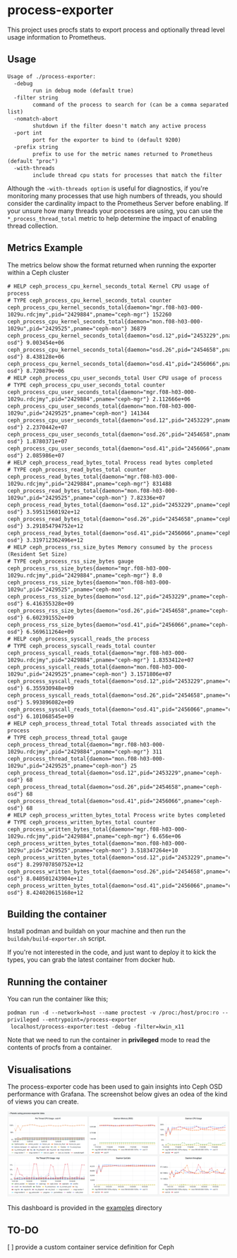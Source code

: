 # process-exporter
This project uses procfs stats to export process and optionally thread level usage information to Prometheus.

## Usage

```
Usage of ./process-exporter:
  -debug
        run in debug mode (default true)
  -filter string
        command of the process to search for (can be a comma separated list)
  -nomatch-abort
        shutdown if the filter doesn't match any active process
  -port int
        port for the exporter to bind to (default 9200)
  -prefix string
        prefix to use for the metric names returned to Prometheus (default "proc")
  -with-threads
        include thread cpu stats for processes that match the filter 
```

Although the ```-with-threads option``` is useful for diagnostics, if you're monitoring many processes that use high numbers of threads, you should consider the cardinality impact to the Prometheus Server before enabling. If your unsure how many threads your processes are using, you can use the  ```*_process_thread_total``` metric to help determine the impact of enabling thread collection.

## Metrics Example
The metrics below show the format returned when running the exporter within a Ceph cluster
```
# HELP ceph_process_cpu_kernel_seconds_total Kernel CPU usage of process          
# TYPE ceph_process_cpu_kernel_seconds_total counter                   
ceph_process_cpu_kernel_seconds_total{daemon="mgr.f08-h03-000-1029u.rdcjmy",pid="2429884",pname="ceph-mgr"} 152260
ceph_process_cpu_kernel_seconds_total{daemon="mon.f08-h03-000-1029u",pid="2429525",pname="ceph-mon"} 36879 
ceph_process_cpu_kernel_seconds_total{daemon="osd.12",pid="2453229",pname="ceph-osd"} 9.003454e+06 
ceph_process_cpu_kernel_seconds_total{daemon="osd.26",pid="2454658",pname="ceph-osd"} 8.438128e+06 
ceph_process_cpu_kernel_seconds_total{daemon="osd.41",pid="2456066",pname="ceph-osd"} 8.720879e+06 
# HELP ceph_process_cpu_user_seconds_total User CPU usage of process
# TYPE ceph_process_cpu_user_seconds_total counter
ceph_process_cpu_user_seconds_total{daemon="mgr.f08-h03-000-1029u.rdcjmy",pid="2429884",pname="ceph-mgr"} 2.112666e+06      
ceph_process_cpu_user_seconds_total{daemon="mon.f08-h03-000-1029u",pid="2429525",pname="ceph-mon"} 141344         
ceph_process_cpu_user_seconds_total{daemon="osd.12",pid="2453229",pname="ceph-osd"} 2.2370442e+07                
ceph_process_cpu_user_seconds_total{daemon="osd.26",pid="2454658",pname="ceph-osd"} 1.8780371e+07                
ceph_process_cpu_user_seconds_total{daemon="osd.41",pid="2456066",pname="ceph-osd"} 2.085986e+07                 
# HELP ceph_process_read_bytes_total Process read bytes completed
# TYPE ceph_process_read_bytes_total counter
ceph_process_read_bytes_total{daemon="mgr.f08-h03-000-1029u.rdcjmy",pid="2429884",pname="ceph-mgr"} 831488      
ceph_process_read_bytes_total{daemon="mon.f08-h03-000-1029u",pid="2429525",pname="ceph-mon"} 7.82336e+07               
ceph_process_read_bytes_total{daemon="osd.12",pid="2453229",pname="ceph-osd"} 3.59511560192e+12
ceph_process_read_bytes_total{daemon="osd.26",pid="2454658",pname="ceph-osd"} 3.291854794752e+12
ceph_process_read_bytes_total{daemon="osd.41",pid="2456066",pname="ceph-osd"} 3.319712362496e+12           
# HELP ceph_process_rss_size_bytes Memory consumed by the process (Resident Set Size)
# TYPE ceph_process_rss_size_bytes gauge
ceph_process_rss_size_bytes{daemon="mgr.f08-h03-000-1029u.rdcjmy",pid="2429884",pname="ceph-mgr"} 8.0
ceph_process_rss_size_bytes{daemon="mon.f08-h03-000-1029u",pid="2429525",pname="ceph-mon"
ceph_process_rss_size_bytes{daemon="osd.12",pid="2453229",pname="ceph-osd"} 6.416355328e+09 ceph_process_rss_size_bytes{daemon="osd.26",pid="2454658",pname="ceph-osd"} 6.602391552e+09 
ceph_process_rss_size_bytes{daemon="osd.41",pid="2456066",pname="ceph-osd"} 6.569611264e+09 
# HELP ceph_process_syscall_reads_the process
# TYPE ceph_process_syscall_reads_total counter
ceph_process_syscall_reads_total{daemon="mgr.f08-h03-000-1029u.rdcjmy",pid="2429884",pname="ceph-mgr"} 1.8353412e+07  
ceph_process_syscall_reads_total{daemon="mon.f08-h03-000-1029u",pid="2429525",pname="ceph-mon"} 3.1571806e+07  
ceph_process_syscall_reads_total{daemon="osd.12",pid="2453229",pname="ceph-osd"} 6.355930948e+09
ceph_process_syscall_reads_total{daemon="osd.26",pid="2454658",pname="ceph-osd"} 5.993896082e+09
ceph_process_syscall_reads_total{daemon="osd.41",pid="2456066",pname="ceph-osd"} 6.101068545e+09
# HELP ceph_process_thread_total Total threads associated with the process
# TYPE ceph_process_thread_total gauge
ceph_process_thread_total{daemon="mgr.f08-h03-000-1029u.rdcjmy",pid="2429884",pname="ceph-mgr"} 311
ceph_process_thread_total{daemon="mon.f08-h03-000-1029u",pid="2429525",pname="ceph-mon"} 25
ceph_process_thread_total{daemon="osd.12",pid="2453229",pname="ceph-osd"} 68
ceph_process_thread_total{daemon="osd.26",pid="2454658",pname="ceph-osd"} 68
ceph_process_thread_total{daemon="osd.41",pid="2456066",pname="ceph-osd"} 68
# HELP ceph_process_written_bytes_total Process write bytes completed
# TYPE ceph_process_written_bytes_total counter
ceph_process_written_bytes_total{daemon="mgr.f08-h03-000-1029u.rdcjmy",pid="2429884",pname="ceph-mgr"} 6.656e+06
ceph_process_written_bytes_total{daemon="mon.f08-h03-000-1029u",pid="2429525",pname="ceph-mon"} 3.518347264e+10
ceph_process_written_bytes_total{daemon="osd.12",pid="2453229",pname="ceph-osd"} 8.299707850752e+12
ceph_process_written_bytes_total{daemon="osd.26",pid="2454658",pname="ceph-osd"} 8.040501243904e+12
ceph_process_written_bytes_total{daemon="osd.41",pid="2456066",pname="ceph-osd"} 8.424020615168e+12
```

## Building the container
Install podman and buildah on your machine and then run the ```buildah/build-exporter.sh``` script.

If you're not interested in the code, and just want to deploy it to kick the types, you can grab the latest container from docker hub.


## Running the container
You can run the container like this;
```
podman run -d --network=host --name proctest -v /proc:/host/proc:ro --privileged --entrypoint=/process-exporter
 localhost/process-exporter:test -debug -filter=kwin_x11
```
Note that we need to run the container in **privileged** mode to read the contents of procfs from a container.

## Visualisations
The process-exporter code has been used to gain insights into Ceph OSD performance with Grafana. The screenshot below gives an odea of the kind of views you can create.  

![grafana dashboard](examples/grafana/screenshot.png)

This dashboard is provided in the [examples](examples/grafana/process-exporter%20example%20dashboard%20-%20ceph.json) directory

## TO-DO
[ ]  provide a custom container service definition for Ceph  

 